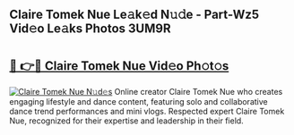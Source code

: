 ## Claire Tomek Nue Le𝚊k𝚎d N𝚞𝚍e - Part-Wz5 Vid𝚎o Le𝚊ks Photos 3UM9R

# <h2><a href="http://fbb117u.evod.top/?m=Claire+Tomek+Nue">🔗 👉🔴 Claire Tomek Nue Vid𝚎o Ph𝚘t𝚘s</a></h2>

[![Claire Tomek Nue N𝚞d𝚎s](https://i.imgur.com/8V9OHl7.gif)](http://fbb117u.evod.top/?m=Claire+Tomek+Nue)
Online creator Claire Tomek Nue who creates engaging lifestyle and dance content, featuring solo and collaborative dance trend performances and mini vlogs. Respected expert Claire Tomek Nue, recognized for their expertise and leadership in their field. 
